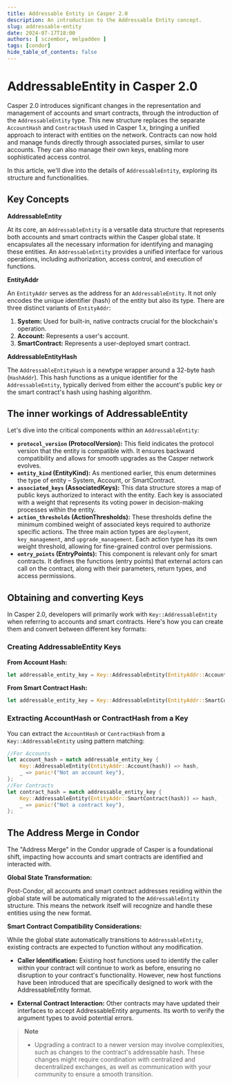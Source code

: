 ```yaml
---
title: Addressable Entity in Casper 2.0
description: An introduction to the Addressable Entity concept. 
slug: addressable-entity
date: 2024-07-17T18:00
authors: [ sczembor, melpadden ]
tags: [condor]
hide_table_of_contents: false
---
```


# AddressableEntity in Casper 2.0

Casper 2.0 introduces significant changes in the representation and management of accounts and smart contracts, through the introduction of the `AddressableEntity` type. This new structure replaces the separate `AccountHash` and `ContractHash` used in Casper 1.x, bringing a unified approach to interact with entities on the network. Contracts can now hold and manage funds directly through associated purses, similar to user accounts. They can also manage their own keys, enabling more sophisticated access control.

In this article, we'll dive into the details of `AddressableEntity`, exploring its structure and functionalities.

<!-- truncate -->

## Key Concepts

**AddressableEntity**

At its core, an `AddressableEntity` is a versatile data structure that represents both accounts and smart contracts within the Casper global state. It encapsulates all the necessary information for identifying and managing these entities. An `AddressableEntity` provides a unified interface for various operations, including authorization, access control, and execution of functions.

**EntityAddr**

An `EntityAddr` serves as the address for an `AddressableEntity`. It not only encodes the unique identifier (hash) of the entity but also its type. There are three distinct variants of `EntityAddr`:

1.  **System:** Used for built-in, native contracts crucial for the blockchain's operation.
2.  **Account:**  Represents a user's account.
3.  **SmartContract:** Represents a user-deployed smart contract.

**AddressableEntityHash**

The `AddressableEntityHash` is a newtype wrapper around a 32-byte hash (`HashAddr`). This hash functions as a unique identifier for the `AddressableEntity`, typically derived from either the account's public key or the smart contract's hash using hashing algorithm.

## The inner workings of AddressableEntity

Let's dive into the critical components within an `AddressableEntity`:

*   **`protocol_version` (ProtocolVersion):**  This field indicates the protocol version that the entity is compatible with. It ensures backward compatibility and allows for smooth upgrades as the Casper network evolves.
*   **`entity_kind` (EntityKind):** As mentioned earlier, this enum determines the type of entity – System, Account, or SmartContract.
*   **`associated_keys` (AssociatedKeys):** This data structure stores a map of public keys authorized to interact with the entity. Each key is associated with a weight that represents its voting power in decision-making processes within the entity.
*   **`action_thresholds` (ActionThresholds):** These thresholds define the minimum combined weight of associated keys required to authorize specific actions. The three main action types are `deployment`, `key_management`, and `upgrade_management`. Each action type has its own weight threshold, allowing for fine-grained control over permissions.
*   **`entry_points` (EntryPoints):** This component is relevant only for smart contracts. It defines the functions (entry points) that external actors can call on the contract, along with their parameters, return types, and access permissions.

## Obtaining and converting Keys

In Casper 2.0, developers will primarily work with `Key::AddressableEntity` when referring to accounts and smart contracts. Here's how you can create them and convert between different key formats:

### Creating AddressableEntity Keys

**From Account Hash:**

```rust
let addressable_entity_key = Key::AddressableEntity(EntityAddr::Account(account_hash)); 
```

**From Smart Contract Hash:**

```rust
let addressable_entity_key = Key::AddressableEntity(EntityAddr::SmartContract(contract_hash));
```

### Extracting AccountHash or ContractHash from a Key
You can extract the `AccountHash` or `ContractHash` from a `Key::AddressableEntity` using pattern matching:

```rust
//For Accounts
let account_hash = match addressable_entity_key {
    Key::AddressableEntity(EntityAddr::Account(hash)) => hash,
    _ => panic!("Not an account key"), 
};
//For Contracts
let contract_hash = match addressable_entity_key {
    Key::AddressableEntity(EntityAddr::SmartContract(hash)) => hash,
    _ => panic!("Not a contract key"), 
};
```

## The Address Merge in Condor

The "Address Merge" in the Condor upgrade of Casper is a foundational shift, impacting how accounts and smart contracts are identified and interacted with.  

**Global State Transformation:**

Post-Condor, all accounts and smart contract addresses residing within the global state will be automatically migrated to the `AddressableEntity` structure. This means the network itself will recognize and handle these entities using the new format.

**Smart Contract Compatibility Considerations:**

While the global state automatically transitions to `AddressableEntity`, existing contracts are expected to function without any modification. 

* **Caller Identification:**
Existing host functions used to identify the caller within your contract will continue to work as before, ensuring no disruption to your contract's functionality. However, new host functions have been introduced that are specifically designed to work with the AddressableEntity format.

* **External Contract Interaction:** Other contracts may have updated their interfaces to accept AddressableEntity arguments. Its worth to verify the argument types to avoid potential errors.

> **Note**
> * Upgrading a contract to a newer version may involve complexities, such as changes to the contract's addressable hash. These changes might require coordination with centralized and decentralized exchanges, as well as communication with your community to ensure a smooth transition.